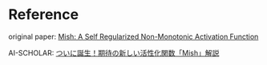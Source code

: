# Reference

original paper: [Mish: A Self Regularized Non-Monotonic Activation Function](https://arxiv.org/abs/1908.08681)

AI-SCHOLAR: [ついに誕生！期待の新しい活性化関数「Mish」解説](https://ai-scholar.tech/articles/treatise/mish-ai-374)
